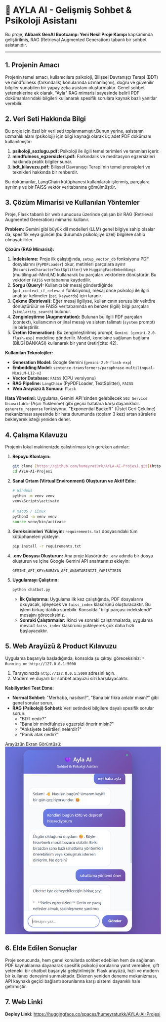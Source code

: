 # 💜 AYLA AI - Gelişmiş Sohbet & Psikoloji Asistanı

Bu proje, **Akbank GenAI Bootcamp: Yeni Nesil Proje Kampı** kapsamında geliştirilmiş, RAG (Retrieval Augmented Generation)  tabanlı bir sohbet asistanıdır.

---

## 1. Projenin Amacı 

Projenin temel amacı, kullanıcılara psikoloji, Bilişsel Davranışçı Terapi (BDT) ve mindfulness (farkındalık) konularında uzmanlaşmış, doğru ve güvenilir bilgiler sunabilen bir yapay zeka asistanı oluşturmaktır. Genel sohbet yeteneklerine ek olarak, "Ayla" RAG mimarisi sayesinde belirli PDF dokümanlarındaki bilgileri kullanarak spesifik sorulara kaynak bazlı yanıtlar verebilir.

## 2. Veri Seti Hakkında Bilgi 

Bu proje için özel bir veri seti toplanmamıştır.Bunun yerine, asistanın uzmanlık alanı (psikoloji) için bilgi kaynağı olarak üç adet PDF dokümanı kullanılmıştır:

1.  **psikoloji_sozlugu.pdf:** Psikoloji ile ilgili temel terimleri ve tanımları içerir.
2.  **mindfulness_egzersizleri.pdf:** Farkındalık ve meditasyon egzersizleri hakkında pratik bilgiler sunar.
3.  **bdt_kilavuzu.pdf:** Bilişsel Davranışçı Terapi'nin temel prensipleri ve teknikleri hakkında bir rehberdir.

Bu dokümanlar, LangChain kütüphanesi kullanılarak işlenmiş, parçalara ayrılmış ve bir FAISS vektör veritabanına gömülmüştür.

## 3. Çözüm Mimarisi ve Kullanılan Yöntemler 

Proje, Flask tabanlı bir web sunucusu üzerinde çalışan bir RAG (Retrieval Augmented Generation) mimarisi kullanır.

**Problem:** Gemini gibi büyük dil modelleri (LLM) genel bilgiye sahip olsalar da, spesifik veya güncel (bu durumda psikolojiye özel) bilgilere sahip olmayabilirler.

**Çözüm (RAG Mimarisi):**
1.  **İndeksleme:** Proje ilk çalıştığında, `setup_vector_db` fonksiyonu PDF dosyalarını (`PyPDFLoader`) okur, metinleri parçalara ayırır (`RecursiveCharacterTextSplitter`) ve `HuggingFaceEmbeddings` (multilingual-MiniLM) kullanarak bu parçaları vektörlere dönüştürür. Bu vektörler `FAISS` veritabanına kaydedilir.
2.  **Sorgu (Query):** Kullanıcı bir mesaj gönderdiğinde (`get_context_if_relevant` fonksiyonu), mesaj önce psikoloji ile ilgili anahtar kelimeler (`psi_keywords`) için taranır.
3.  **Çekme (Retrieval):** Eğer mesaj ilgiliyse, kullanıcının sorusu bir vektöre dönüştürülür ve FAISS veritabanında en benzer (ilgili) bilgi parçaları (`similarity_search`) bulunur.
4.  **Zenginleştirme (Augmentation):** Bulunan bu ilgili PDF parçaları (context), kullanıcının orijinal mesajı ve sistem talimatı (`system` prompt) ile birleştirilir.
5.  **Üretim (Generation):** Bu zenginleştirilmiş prompt, `Gemini (gemini-2.0-flash-exp)` modeline gönderilir. Model, kendisine sağlanan bağlamı (BİLGİ BANKASI) kullanarak bir yanıt üretir[cite: 42].

**Kullanılan Teknolojiler:**
* **Generation Model:** Google Gemini (`gemini-2.0-flash-exp`) 
* **Embedding Model:** `sentence-transformers/paraphrase-multilingual-MiniLM-L12-v2` 
* **Vector Database:** `FAISS` (CPU versiyonu) 
* **RAG Pipeline:** `LangChain` (PyPDFLoader, TextSplitter), `FAISS` 
* **Web Arayüzü & Sunucu:** `Flask`

**Hata Yönetimi:**
Uygulama, Gemini API'sinden gelebilecek `503 Service Unavailable` (Aşırı Yüklenme) gibi geçici hatalara karşı dayanıklıdır. `generate_response` fonksiyonu, "Exponential Backoff" (Üstel Geri Çekilme) mekanizması sayesinde bir hata durumunda (toplam 3 kez) artan sürelerle bekleyerek isteği yeniden dener.

## 4. Çalışma Kılavuzu 

Projenin lokal makinenizde çalıştırılması için gereken adımlar:

1.  **Repoyu Klonlayın:**
    ```bash
    git clone [https://github.com/humeyraturk/AYLA-AI-Projesi.git](https://github.com/humeyraturk/AYLA-AI-Projesi.git)
    cd AYLA-AI-Projesi
    ```

2.  **Sanal Ortam (Virtual Environment) Oluşturun ve Aktif Edin:**
    ```bash
    # Windows
    python -m venv venv
    venv\Scripts\activate
    
    # macOS / Linux
    python3 -m venv venv
    source venv/bin/activate
    ```

3.  **Gereksinimleri Yükleyin:**
    `requirements.txt` dosyasındaki tüm kütüphaneleri yükleyin.
    ```bash
    pip install -r requirements.txt
    ```

4.  **.env Dosyası Oluşturun:**
    Ana proje klasöründe `.env` adında bir dosya oluşturun ve içine Google Gemini API anahtarınızı ekleyin:
    ```
    GEMINI_API_KEY=BURAYA_API_ANAHTARINIZI_YAPISTIRIN
    ```

5.  **Uygulamayı Çalıştırın:**
    ```bash
    python chatbot.py
    ```

    * **İlk Çalıştırma:** Uygulama ilk kez çalıştığında, PDF dosyalarını okuyacak, işleyecek ve `faiss_index` klasörünü oluşturacaktır. Bu işlem birkaç dakika sürebilir. Konsolda "bilgi parçası indekslendi" mesajını göreceksiniz.
    * **Sonraki Çalıştırmalar:** İkinci ve sonraki çalıştırmalarda, uygulama mevcut `faiss_index` klasörünü yükleyerek çok daha hızlı başlayacaktır.

## 5. Web Arayüzü & Product Kılavuzu 

Uygulama başarıyla başladığında, konsolda şu çıktıyı göreceksiniz:
`* Running on http://127.0.0.1:5000`

1.  Tarayıcınızda `http://127.0.0.1:5000` adresini açın.
2.  Modern ve duyarlı bir sohbet arayüzü sizi karşılayacaktır.

**Kabiliyetleri Test Etme:** 
* **Normal Sohbet:** "Merhaba, nasılsın?", "Bana bir fıkra anlatır mısın?" gibi genel sorular sorun.
* **RAG (Psikoloji) Sohbeti:** Veri setindeki bilgilere dayalı spesifik sorular sorun:
    * "BDT nedir?"
    * "Bana bir mindfulness egzersizi önerir misin?"
    * "Anksiyete belirtileri nelerdir?"
    * "Panik atak nedir?"

Arayüzün Ekran Görüntüsü:
![Ayla AI Arayüzü](./arayuz.png)


## 6. Elde Edilen Sonuçlar 

Proje sonucunda, hem genel konularda sohbet edebilen hem de sağlanan PDF kaynaklarına dayanarak spesifik psikoloji sorularına yanıt verebilen, çift yetenekli bir chatbot başarıyla geliştirilmiştir. Flask arayüzü, hızlı ve modern bir kullanıcı deneyimi sunmaktadır. Eklenen yeniden deneme mekanizması, API kaynaklı geçici bağlantı sorunlarına karşı sistemi dayanıklı hale getirmiştir.

## 7. Web Linki 

**Deploy Linki:** https://huggingface.co/spaces/humeyraturkk/AYLA-AI-Projesi
